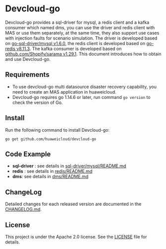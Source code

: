 # Devcloud-go

Devcloud-go provides a sql-driver for mysql, a redis client and a kafka consumer which named dms, you can use the driver and redis client with MAS or use them separately,
at the same time, they also support use cases with injection faults for scenario simulation.
The driver is developed based on [go-sql-driver/mysql v1.6.0](https://github.com/go-sql-driver/mysql), the redis client is developed based on [go-redis v8.11.3](https://github.com/go-redis/redis).
The kafka consumer is developed based on [github.com/Shopify/sarama v1.29.1](https://github.com/Shopify/sarama).
This document introduces how to obtain and use Devcloud-go.

## Requirements
* To use devcloud-go multi datasource disaster recovery capability, you need to create an MAS application in huaweicloud.
* Devcloud-go requires go 1.14.6 or later, run command `go version` to check the version of Go.

## Install
Run the following command to install Devcloud-go:
```bigquery
go get github.com/huaweicloud/devcloud-go
```

## Code Example
* **sql-driver** : see details in [sql-driver/mysql/README.md](sql-driver/mysql/README.md)
* **redis** : see details in [redis/README.md](redis/README.md)
* **dms**: see details in [dms/README.md](dms/README.md)

## ChangeLog
Detailed changes for each released version are documented in the [CHANGELOG.md](CHANGELOG.md).


## License
This project is under the Apache 2.0 license. See the [LICENSE](LICENSE) file for details.